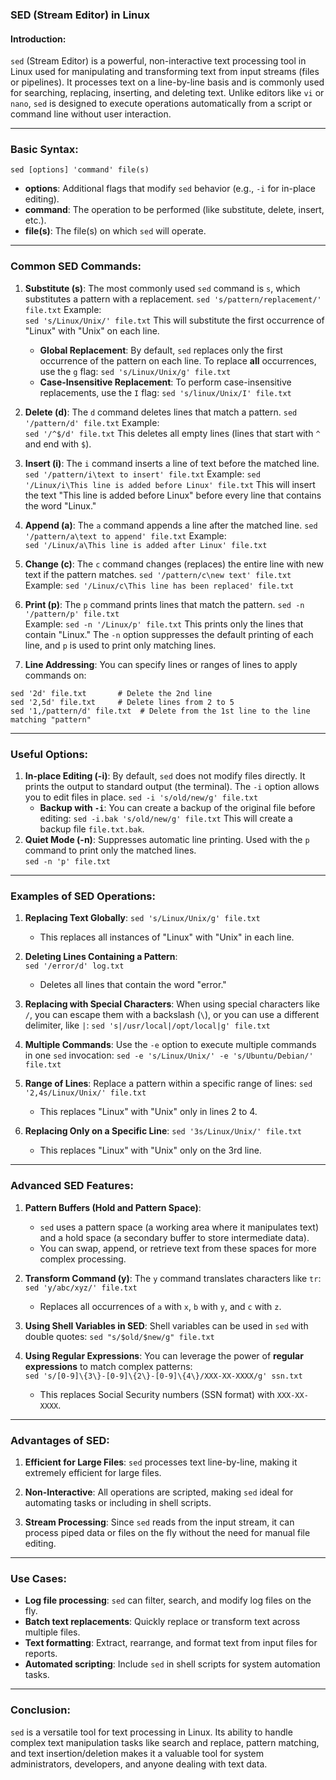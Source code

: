 ### **SED (Stream Editor) in Linux**
#### **Introduction**:
`sed` (Stream Editor) is a powerful, non-interactive text processing tool in Linux used for manipulating and transforming text from input streams (files or pipelines). It processes text on a line-by-line basis and is commonly used for searching, replacing, inserting, and deleting text. Unlike editors like `vi` or `nano`, `sed` is designed to execute operations automatically from a script or command line without user interaction.

---

### **Basic Syntax**:
`sed [options] 'command' file(s)`
- **options**: Additional flags that modify `sed` behavior (e.g., `-i` for in-place editing).
- **command**: The operation to be performed (like substitute, delete, insert, etc.).
- **file(s)**: The file(s) on which `sed` will operate.

---

### **Common SED Commands**:
1. **Substitute (s)**: The most commonly used `sed` command is `s`, which substitutes a pattern with a replacement.
    `sed 's/pattern/replacement/' file.txt`
    Example:    
    `sed 's/Linux/Unix/' file.txt`
    This will substitute the first occurrence of "Linux" with "Unix" on each line.
    - **Global Replacement**: By default, `sed` replaces only the first occurrence of the pattern on each line. To replace **all** occurrences, use the `g` flag:
        `sed 's/Linux/Unix/g' file.txt`
    - **Case-Insensitive Replacement**: To perform case-insensitive replacements, use the `I` flag:
        `sed 's/linux/Unix/I' file.txt`
        
2. **Delete (d)**: The `d` command deletes lines that match a pattern.
    `sed '/pattern/d' file.txt`
    Example:    
    `sed '/^$/d' file.txt`
    This deletes all empty lines (lines that start with `^` and end with `$`).
    
3. **Insert (i)**: The `i` command inserts a line of text before the matched line.
    `sed '/pattern/i\text to insert' file.txt`
    Example:
    `sed '/Linux/i\This line is added before Linux' file.txt`
    This will insert the text "This line is added before Linux" before every line that contains the word "Linux."
    
4. **Append (a)**: The `a` command appends a line after the matched line.
    `sed '/pattern/a\text to append' file.txt`
    Example:    
    `sed '/Linux/a\This line is added after Linux' file.txt`
    
5. **Change (c)**: The `c` command changes (replaces) the entire line with new text if the pattern matches.
    `sed '/pattern/c\new text' file.txt`
    Example:
    `sed '/Linux/c\This line has been replaced' file.txt`
    
6. **Print (p)**: The `p` command prints lines that match the pattern.
    `sed -n '/pattern/p' file.txt`    
    Example:
    `sed -n '/Linux/p' file.txt`
    This prints only the lines that contain "Linux." The `-n` option suppresses the default printing of each line, and `p` is used to print only matching lines.
    
7. **Line Addressing**: You can specify lines or ranges of lines to apply commands on:
    
```
sed '2d' file.txt       # Delete the 2nd line
sed '2,5d' file.txt     # Delete lines from 2 to 5
sed '1,/pattern/d' file.txt  # Delete from the 1st line to the line matching "pattern"
```
    

---

### **Useful Options**:

1. **In-place Editing (-i)**: By default, `sed` does not modify files directly. It prints the output to standard output (the terminal). The `-i` option allows you to edit files in place.
    `sed -i 's/old/new/g' file.txt`    
    - **Backup with `-i`**: You can create a backup of the original file before editing:
        `sed -i.bak 's/old/new/g' file.txt`
        This will create a backup file `file.txt.bak`.
2. **Quiet Mode (-n)**: Suppresses automatic line printing. Used with the `p` command to print only the matched lines.    
    `sed -n 'p' file.txt`
---

### **Examples of SED Operations**:
1. **Replacing Text Globally**:
    `sed 's/Linux/Unix/g' file.txt`    
    - This replaces all instances of "Linux" with "Unix" in each line.
2. **Deleting Lines Containing a Pattern**:    
    `sed '/error/d' log.txt`
    - Deletes all lines that contain the word "error."
3. **Replacing with Special Characters**: When using special characters like `/`, you can escape them with a backslash (`\`), or you can use a different delimiter, like `|`:
    `sed 's|/usr/local|/opt/local|g' file.txt`
    
4. **Multiple Commands**: Use the `-e` option to execute multiple commands in one `sed` invocation:
    `sed -e 's/Linux/Unix/' -e 's/Ubuntu/Debian/' file.txt`
    
5. **Range of Lines**: Replace a pattern within a specific range of lines:
    `sed '2,4s/Linux/Unix/' file.txt`
    
    - This replaces "Linux" with "Unix" only in lines 2 to 4.
6. **Replacing Only on a Specific Line**:
    `sed '3s/Linux/Unix/' file.txt`
    
    - This replaces "Linux" with "Unix" only on the 3rd line.
---

### **Advanced SED Features**:

1. **Pattern Buffers (Hold and Pattern Space)**:
    - `sed` uses a pattern space (a working area where it manipulates text) and a hold space (a secondary buffer to store intermediate data).
    - You can swap, append, or retrieve text from these spaces for more complex processing.
2. **Transform Command (y)**: The `y` command translates characters like `tr`:
    `sed 'y/abc/xyz/' file.txt`    
    - Replaces all occurrences of `a` with `x`, `b` with `y`, and `c` with `z`.
3. **Using Shell Variables in SED**: Shell variables can be used in `sed` with double quotes:
    `sed "s/$old/$new/g" file.txt`
    
4. **Using Regular Expressions**: You can leverage the power of **regular expressions** to match complex patterns:    
    `sed 's/[0-9]\{3\}-[0-9]\{2\}-[0-9]\{4\}/XXX-XX-XXXX/g' ssn.txt`
    - This replaces Social Security numbers (SSN format) with `XXX-XX-XXXX`.

---
### **Advantages of SED**:
1. **Efficient for Large Files**: `sed` processes text line-by-line, making it extremely efficient for large files.
    
2. **Non-Interactive**: All operations are scripted, making `sed` ideal for automating tasks or including in shell scripts.
    
3. **Stream Processing**: Since `sed` reads from the input stream, it can process piped data or files on the fly without the need for manual file editing.
---

### **Use Cases**:
- **Log file processing**: `sed` can filter, search, and modify log files on the fly.
- **Batch text replacements**: Quickly replace or transform text across multiple files.
- **Text formatting**: Extract, rearrange, and format text from input files for reports.
- **Automated scripting**: Include `sed` in shell scripts for system automation tasks.

---

### **Conclusion**:
`sed` is a versatile tool for text processing in Linux. Its ability to handle complex text manipulation tasks like search and replace, pattern matching, and text insertion/deletion makes it a valuable tool for system administrators, developers, and anyone dealing with text data.